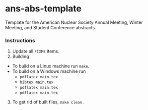 # ans-abs-template

Template for the American Nuclear Society Annual Meeting, Winter Meeting, and Student Conference abstracts.


### Instructions
1. Update all ``FIXME`` items.
2. Building
- To build on a Linux machine run ``make``.
- To build on a Windows machine run
  - ``pdflatex main.tex``
  - ``bibtex main.tex``
  - ``pdflatex main.tex``
  - ``pdflatex main.tex``
3. To get rid of built files, ``make clean.``
